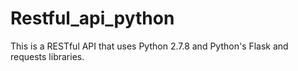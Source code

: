 # Restful_api_python
This is a RESTful API that uses Python 2.7.8 and Python's Flask and requests libraries.
